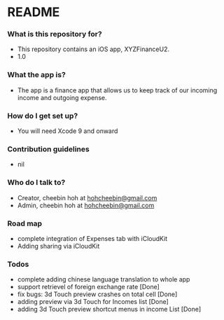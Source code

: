 # README #


### What is this repository for? ###

* This repository contains an iOS app, XYZFinanceU2. 
* 1.0

### What the app is? ###

* The app is a finance app that allows us to keep track of our incoming income and outgoing expense.

### How do I get set up? ###

* You will need Xcode 9 and onward


### Contribution guidelines ###

* nil

### Who do I talk to? ###

* Creator, cheebin hoh at hohcheebin@gmail.com
* Admin, cheebin hoh at hohcheebin@gmail.com

### Road map

* complete integration of Expenses tab with iCloudKit
* Adding sharing via iCloudKit

### Todos

* complete adding chinese language translation to whole app
* support retrievel of foreign exchange rate [Done]
* fix bugs: 3d Touch preview crashes on total cell [Done]
* adding preview via 3d Touch for Incomes list [Done]
* adding 3d Touch preview shortcut menus in income List [Done]
